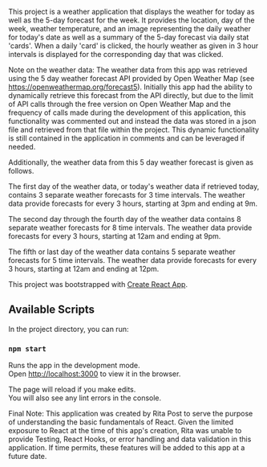 This project is a weather application that displays the weather for today as well as the 5-day forecast for the week. It provides the location, day of the week, weather temperature, and an image representing the daily weather for today's date as well as a summary of the 5-day forecast via daily stat 'cards'. When a daily 'card' is clicked, the hourly weather as given in 3 hour intervals is displayed for the corresponding day that was clicked. 

Note on the weather data: The weather data from this app was retrieved using the 5 day weather forecast API provided by Open Weather Map (see https://openweathermap.org/forecast5). Initially this app had the ability to dynamically retrieve this forecast from the API directly, but due to the limit of API calls through the free version on Open Weather Map and the frequency of calls made during the development of this application, this functionality was commented out and instead the data was stored in a json file and retrieved from that file within the project. This dynamic functionality is still contained in the application in comments and can be leveraged if needed.

Additionally, the weather data from this 5 day weather forecast is given as follows.

The first day of the weather data, or today's weather data if retrieved today, contains 3 separate weather forecasts for 3 time intervals. The weather data provide forecasts for every 3 hours, starting at 3pm and ending at 9m.

The second day through the fourth day of the weather data contains 8 separate weather forecasts for 8 time intervals. The weather data provide forecasts for every 3 hours, starting at 12am and ending at 9pm.

The fifth or last day of the weather data contains 5 separate weather forecasts for 5 time intervals. The weather data provide forecasts for every 3 hours, starting at 12am and ending at 12pm.

This project was bootstrapped with [Create React App](https://github.com/facebook/create-react-app).

## Available Scripts

In the project directory, you can run:

### `npm start`

Runs the app in the development mode.<br />
Open [http://localhost:3000](http://localhost:3000) to view it in the browser.

The page will reload if you make edits.<br />
You will also see any lint errors in the console.


Final Note: This application was created by Rita Post to serve the purpose of understanding the basic fundamentals of React. Given the limited exposure to React at the time of this app's creation, Rita was unable to provide Testing, React Hooks, or error handling and data validation in this application. If time permits, these features will be added to this app at a future date.

